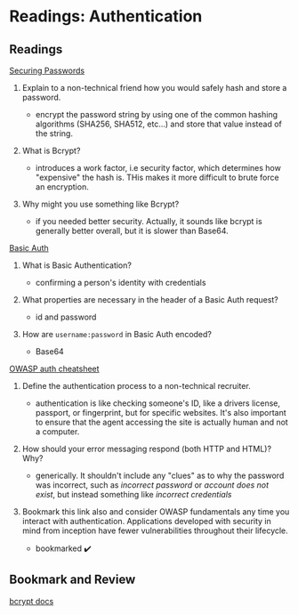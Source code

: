 Readings: Authentication
========================

Readings
--------

[Securing Passwords](https://thehackernews.com/2014/04/securing-passwords-with-bcrypt-hashing.html)

1. Explain to a non-technical friend how you would safely hash and store a password.

    * encrypt the password string by using one of the common hashing algorithms (SHA256, SHA512, etc...) and store that value instead of the string.

2. What is Bcrypt?

    * introduces a work factor, i.e security factor, which determines how "expensive" the hash is. THis makes it more difficult to brute force an encryption.

3. Why might you use something like Bcrypt?

    * if you needed better security. Actually, it sounds like bcrypt is generally better overall, but it is slower than Base64.

[Basic Auth](https://en.wikipedia.org/wiki/Basic_access_authentication)

1. What is Basic Authentication?

    * confirming a person's identity with credentials

2. What properties are necessary in the header of a Basic Auth request?

    * id and password

3. How are `username:password` in Basic Auth encoded?

    * Base64  

[OWASP auth cheatsheet](https://www.owasp.org/index.php/Authentication_Cheat_Sheet)

1. Define the authentication process to a non-technical recruiter.

    * authentication is like checking someone's ID, like a drivers license, passport, or fingerprint, but for specific websites. It's also important to ensure that the agent accessing the site is actually human and not a computer.

2. How should your error messaging respond (both HTTP and HTML)? Why?

    * generically. It shouldn't include any "clues" as to why the password was incorrect, such as _incorrect password_ or _account does not exist_, but instead something like _incorrect credentials_

3. Bookmark this link also and consider OWASP fundamentals any time you interact with authentication. Applications developed with security in mind from inception have fewer vulnerabilities throughout their lifecycle.

    * bookmarked ✔️

Bookmark and Review
-------------------

[bcrypt docs](https://www.npmjs.com/package/bcrypt)
